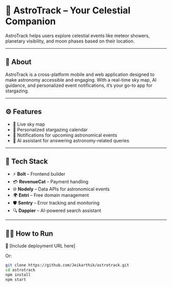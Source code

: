 # 🚀 AstroTrack – Your Celestial Companion

AstroTrack helps users explore celestial events like meteor showers, planetary visibility, and moon phases based on their location.

---

## 🌌 About

AstroTrack is a cross-platform mobile and web application designed to make astronomy accessible and engaging. With a real-time sky map, AI guidance, and personalized event notifications, it’s your go-to app for stargazing.

---

## ⚙️ Features

- 🌠 Live sky map  
- 📅 Personalized stargazing calendar  
- 🔔 Notifications for upcoming astronomical events  
- 🤖 AI assistant for answering astronomy-related queries  

---

## 🧠 Tech Stack

- ⚡️ **Bolt** – Frontend builder  
- 💳 **RevenueCat** – Payment handling  
- 🌐 **Nodely** – Data APIs for astronomical events  
- 🌍 **Entri** – Free domain management  
- 🛡️ **Sentry** – Error tracking and monitoring  
- 🔍 **Dappier** – AI-powered search assistant  

---

## 👨‍💻 How to Run

🔗 [Include deployment URL here]

Or:

```bash
git clone https://github.com/Jeikarthik/astrotrack.git
cd astrotrack
npm install
npm start

